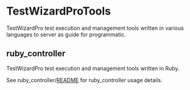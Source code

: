 # TestWizardProTools #
TestWizardPro test execution and management tools written in various languages to server as guide for programmatic.

## ruby_controller ##
TestWizardPro test execution and management tools written in Ruby.

See ruby_controller/[README](https://github.com/alphageekllc/TestWizardProTools/tree/main/ruby_controller) for ruby_controller usage details.